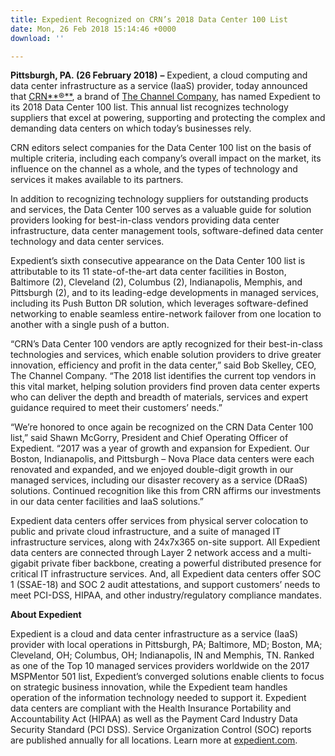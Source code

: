 ```yaml
---
title: Expedient Recognized on CRN’s 2018 Data Center 100 List
date: Mon, 26 Feb 2018 15:14:46 +0000
download: ''

---
```

**Pittsburgh, PA. (26 February 2018)** **–** Expedient, a cloud computing and data center infrastructure as a service (IaaS) provider, today announced that [CRN**®**](http://www.crn.com), a brand of [The Channel Company](http://www.thechannelco.com/), has named Expedient to its 2018 Data Center 100 list. This annual list recognizes technology suppliers that excel at powering, supporting and protecting the complex and demanding data centers on which today’s businesses rely.

CRN editors select companies for the Data Center 100 list on the basis of multiple criteria, including each company’s overall impact on the market, its influence on the channel as a whole, and the types of technology and services it makes available to its partners.

In addition to recognizing technology suppliers for outstanding products and services, the Data Center 100 serves as a valuable guide for solution providers looking for best-in-class vendors providing data center infrastructure, data center management tools, software-defined data center technology and data center services.

Expedient’s sixth consecutive appearance on the Data Center 100 list is attributable to its 11 state-of-the-art data center facilities in Boston, Baltimore (2), Cleveland (2), Columbus (2), Indianapolis, Memphis, and Pittsburgh (2), and to its leading-edge developments in managed services, including its Push Button DR solution, which leverages software-defined networking to enable seamless entire-network failover from one location to another with a single push of a button.

“CRN’s Data Center 100 vendors are aptly recognized for their best-in-class technologies and services, which enable solution providers to drive greater innovation, efficiency and profit in the data center,” said Bob Skelley, CEO, The Channel Company. “The 2018 list identifies the current top vendors in this vital market, helping solution providers find proven data center experts who can deliver the depth and breadth of materials, services and expert guidance required to meet their customers’ needs.”

“We’re honored to once again be recognized on the CRN Data Center 100 list,” said Shawn McGorry, President and Chief Operating Officer of Expedient. “2017 was a year of growth and expansion for Expedient. Our Boston, Indianapolis, and Pittsburgh – Nova Place data centers were each renovated and expanded, and we enjoyed double-digit growth in our managed services, including our disaster recovery as a service (DRaaS) solutions. Continued recognition like this from CRN affirms our investments in our data center facilities and IaaS solutions.”

Expedient data centers offer services from physical server colocation to public and private cloud infrastructure, and a suite of managed IT infrastructure services, along with 24x7x365 on-site support. All Expedient data centers are connected through Layer 2 network access and a multi-gigabit private fiber backbone, creating a powerful distributed presence for critical IT infrastructure services. And, all Expedient data centers offer SOC 1 (SSAE-18) and SOC 2 audit attestations, and support customers’ needs to meet PCI-DSS, HIPAA, and other industry/regulatory compliance mandates.

**About Expedient**

Expedient is a cloud and data center infrastructure as a service (IaaS) provider with local operations in Pittsburgh, PA; Baltimore, MD; Boston, MA; Cleveland, OH; Columbus, OH; Indianapolis, IN and Memphis, TN. Ranked as one of the Top 10 managed services providers worldwide on the 2017 MSPMentor 501 list, Expedient’s converged solutions enable clients to focus on strategic business innovation, while the Expedient team handles operation of the information technology needed to support it. Expedient data centers are compliant with the Health Insurance Portability and Accountability Act (HIPAA) as well as the Payment Card Industry Data Security Standard (PCI DSS). Service Organization Control (SOC) reports are published annually for all locations. Learn more at [expedient.com](http://www.expedient.com/).